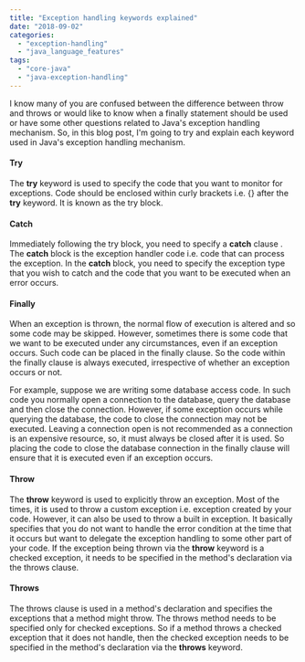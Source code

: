 ```yaml
---
title: "Exception handling keywords explained"
date: "2018-09-02"
categories: 
  - "exception-handling"
  - "java_language_features"
tags: 
  - "core-java"
  - "java-exception-handling"
---
```


I know many of you are confused between the difference between throw and throws or would like to know when a finally statement should be used or have some other questions related to Java's exception handling mechanism. So, in this blog post, I'm going to try and explain each keyword used in Java's exception handling mechanism.

#### Try

The **try** keyword is used to specify the code that you want to monitor for exceptions. Code should be enclosed within curly brackets i.e. {} after the **try** keyword. It is known as the try block.

#### Catch

Immediately following the try block, you need to specify a **catch** clause . The **catch** block is the exception handler code i.e. code that can process the exception. In the **catch** block, you need to specify the exception type that you wish to catch and the code that you want to be executed when an error occurs.

#### Finally

When an exception is thrown, the normal flow of execution is altered and so some code may be skipped. However, sometimes there is some code that we want to be executed under any circumstances, even if an exception occurs. Such code can be placed in the finally clause. So the code within the finally clause is always executed, irrespective of whether an exception occurs or not.

For example, suppose we are writing some database access code. In such code you normally open a connection to the database, query the database and then close the connection. However, if some exception occurs while querying the database, the code to close the connection may not be executed. Leaving a connection open is not recommended as a connection is an expensive resource, so, it must always be closed after it is used. So placing the code to close the database connection in the finally clause will ensure that it is executed even if an exception occurs.

#### Throw

The **throw** keyword is used to explicitly throw an exception. Most of the times, it is used to throw a custom exception i.e. exception created by your code. However, it can also be used to throw a built in exception. It basically specifies that you do not want to handle the error condition at the time that it occurs but want to delegate the exception handling to some other part of your code. If the exception being thrown via the **throw** keyword is a checked exception, it needs to be specified in the method's declaration via the throws clause.

#### Throws

The throws clause is used in a method's declaration and specifies the exceptions that a method might throw. The throws method needs to be specified only for checked exceptions. So if a method throws a checked exception that it does not handle, then the checked exception needs to be specified in the method's declaration via the **throws** keyword.
